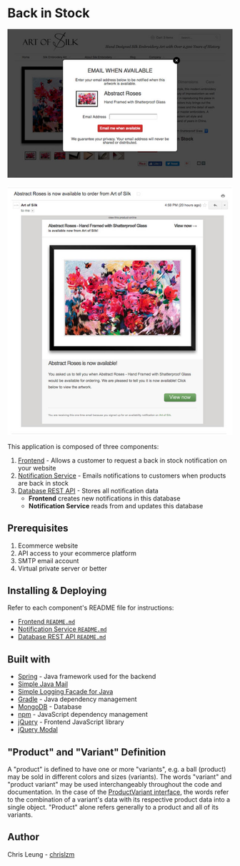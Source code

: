 # Back in Stock

![Example Notification Form](FrontEnd/doc/sample2.jpg "Example Notification Form")

![Example Email Notification](NotificationService/doc/sample.jpg "Example Email Notification")

This application is composed of three components:

1. [Frontend](FrontEnd) - Allows a customer to request a back in stock notification on your website
2. [Notification Service](NotificationService) - Emails notifications to customers when products are back in stock
3. [Database REST API](RestApi) - Stores all notification data
    * **Frontend** creates new notifications in this database
    * **Notification Service** reads from and updates this database

## Prerequisites

1. Ecommerce website
2. API access to your ecommerce platform
3. SMTP email account
4. Virtual private server or better

## Installing & Deploying

Refer to each component's README file for instructions:
* [Frontend `README.md`](FrontEnd/README.md)
* [Notification Service `README.md`](NotificationService/README.md)
* [Database REST API `README.md`](RestApi/README.md)

## Built with

* [Spring](https://spring.io/) - Java framework used for the backend
* [Simple Java Mail](http://www.simplejavamail.org/)
* [Simple Logging Facade for Java](https://www.slf4j.org/)
* [Gradle](https://gradle.org/) - Java dependency management
* [MongoDB](https://www.mongodb.com/) - Database
* [npm](https://www.npmjs.com/) - JavaScript dependency management
* [jQuery](https://jquery.com/) - Frontend JavaScript library
* [jQuery Modal](jquerymodal.com)

## "Product" and "Variant" Definition

A "product" is defined to have one or more "variants", e.g. a ball (product) may be sold in different colors and sizes (variants). The words "variant" and "product variant" may be used interchangeably throughout the code and documentation. In the case of the [ProductVariant interface](Objects/src/main/java/com/chrisleung/notifications/objects/ProductVariant.java), the words refer to the combination of a variant's data with its respective product data into a single object. "Product" alone refers generally to a product and all of its variants.

## Author

Chris Leung - [chrislzm](https://github.com/chrislzm)
